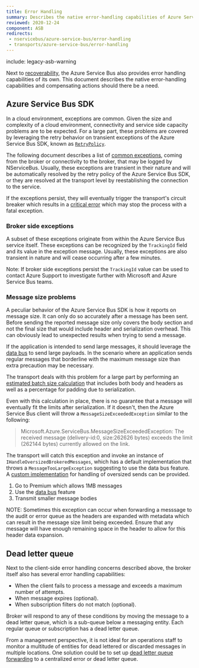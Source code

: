 ```yaml
---
title: Error Handling
summary: Describes the native error-handling capabilities of Azure Service Bus
reviewed: 2020-12-24
component: ASB
redirects:
 - nservicebus/azure-service-bus/error-handling
 - transports/azure-service-bus/error-handling
---
```


include: legacy-asb-warning

Next to [recoverability](/nservicebus/recoverability/), the Azure Service Bus also provides error handling capabilities of its own. This document describes the native error-handling capabilities and compensating actions should there be a need.


## Azure Service Bus SDK

In a cloud environment, exceptions are common. Given the size and complexity of a cloud environment, connectivity and service side capacity problems are to be expected. For a large part, these problems are covered by leveraging the retry behavior on transient exceptions of the Azure Service Bus SDK, known as [`RetryPolicy`](https://docs.microsoft.com/en-us/azure/architecture/best-practices/retry-service-specific).

The following document describes a list of [common exceptions](https://docs.microsoft.com/en-us/azure/service-bus-messaging/service-bus-messaging-exceptions), coming from the broker or connectivity to the broker, that may be logged by NServiceBus. Usually, these exceptions are transient in their nature and will be automatically resolved by the retry policy of the Azure Service Bus SDK, or they are resolved at the transport level by reestablishing the connection to the service.

If the exceptions persist, they will eventually trigger the transport's circuit breaker which results in a [critical error](/nservicebus/hosting/critical-errors.md) which may stop the process with a fatal exception.


### Broker side exceptions

A subset of these exceptions originate from within the Azure Service Bus service itself. These exceptions can be recognized by the `TrackingId` field and its value in the exception message. Usually, these exceptions are also transient in nature and will cease occurring after a few minutes. 

Note: If broker side exceptions persist the `TrackingId` value can be used to contact Azure Support to investigate further with Microsoft and Azure Service Bus teams.


### Message size problems

A peculiar behavior of the Azure Service Bus SDK is how it reports on message size. It can only do so accurately after a message has been sent. Before sending the reported message size only covers the body section and not the final size that would include header and serialization overhead. This can obviously lead to unexpected results when trying to send a message.

If the application is intended to send large messages, it should leverage the [data bus](/nservicebus/messaging/databus/) to send large payloads. In the scenario where an application sends regular messages that borderline with the maximum message size than extra precaution may be necessary.

The transport deals with this problem for a large part by performing an [estimated batch size calculation](batching.md#batching-messages-sent-from-a-handler-padding-and-estimated-batch-size-calculation) that includes both body and headers as well as a percentage for padding due to serialization.

Even with this calculation in place, there is no guarantee that a message will eventually fit the limits after serialization. If it doesn't, then the Azure Service Bus client will throw a `MessageSizeExceededException` similar to the following:

> Microsoft.Azure.ServiceBus.MessageSizeExceededException: The received message (delivery-id:0, size:262626 bytes) exceeds the limit (262144 bytes) currently allowed on the link.

The transport will catch this exception and invoke an instance of `IHandleOversizedBrokeredMessages`, which has a default implementation that throws a `MessageTooLargeException` suggesting to use the data bus feature. A [custom implementation](oversized-sends.md) for handling of oversized sends can be provided.

1. Go to Premium which allows 1MB messages
2. Use the [data bus](/nservicebus/messaging/databus/) feature
3. Transmit smaller message bodies

NOTE: Sometimes this exception can occur when forwarding a messsage to the audit or error queue as the headers are expanded with metadata which can result in the message size limit being exceeded. Ensure that any message will have enough remaining space in the header to allow for this header data expansion.


## Dead letter queue

Next to the client-side error handling concerns described above, the broker itself also has several error handling capabilities:

 * When the client fails to process a message and exceeds a maximum number of attempts.
 * When message expires (optional).
 * When subscription filters do not match (optional).

Broker will respond to any of these conditions by moving the message to a dead letter queue, which is a sub-queue below a messaging entity. Each regular queue or subscription has a dead letter queue.

From a management perspective, it is not ideal for an operations staff to monitor a multitude of entities for dead lettered or discarded messages in multiple locations. One solution could be to set up [dead letter queue forwarding](dlq-forwarding.md) to a centralized error or dead letter queue.
